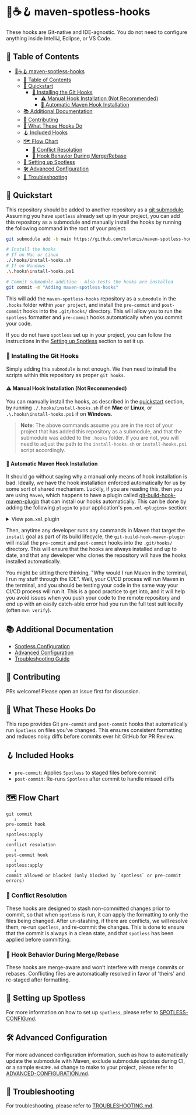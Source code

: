 # 🧼☕🪝 maven-spotless-hooks

These hooks are Git-native and IDE-agnostic. You do not need to configure anything inside IntelliJ, Eclipse, or VS Code.

## 📑 Table of Contents

- [🧼☕🪝 maven-spotless-hooks](#-maven-spotless-hooks)
  - [📑 Table of Contents](#-table-of-contents)
  - [🚀 Quickstart](#-quickstart)
    - [🔧 Installing the Git Hooks](#-installing-the-git-hooks)
      - [⚠️ Manual Hook Installation (Not Recommended)](#️-manual-hook-installation-not-recommended)
      - [🤖 Automatic Maven Hook Installation](#-automatic-maven-hook-installation)
  - [📚 Additional Documentation](#-additional-documentation)
  - [🤝 Contributing](#-contributing)
  - [🧩 What These Hooks Do](#-what-these-hooks-do)
  - [🪝 Included Hooks](#-included-hooks)
  - [🗺️ Flow Chart](#️-flow-chart)
    - [🔀 Conflict Resolution](#-conflict-resolution)
    - [🧭 Hook Behavior During Merge/Rebase](#-hook-behavior-during-mergerebase)
  - [🧼 Setting up Spotless](#-setting-up-spotless)
  - [🛠️ Advanced Configuration](#️-advanced-configuration)
  - [🧯 Troubleshooting](#-troubleshooting)

## 🚀 Quickstart

This repository should be added to another repository as a [git submodule](https://git-scm.com/book/en/v2/Git-Tools-Submodules). Assuming you have `spotless` already set up in your project, you can add this repository as a submodule and manually install the hooks by running the following command in the root of your project:

```sh
git submodule add -b main https://github.com/mrlonis/maven-spotless-hooks.git .hooks/

# Install the hooks
# If on Mac or Linux
./.hooks/install-hooks.sh
# If on Windows
.\.hooks\install-hooks.ps1

# Commit submodule addition - Also tests the hooks are installed
git commit -m "Adding maven-spotless-hooks"
```

This will add the `maven-spotless-hooks` repository as a `submodule` in the `.hooks` folder within `your project`, and install the `pre-commit` and `post-commit` hooks into the `.git/hooks/` directory. This will allow you to run the `spotless` formatter and `pre-commit` hooks automatically when you commit your code.

If you do not have `spotless` set up in your project, you can follow the instructions in the [Setting up Spotless](#-setting-up-spotless) section to set it up.

### 🔧 Installing the Git Hooks

Simply adding this `submodule` is not enough. We then need to install the scripts within this repository as proper `git hooks`.

#### ⚠️ Manual Hook Installation (Not Recommended)

You can manually install the hooks, as described in the [quickstart](#-quickstart) section, by running `./.hooks/install-hooks.sh` if on **Mac** or **Linux**, or `.\.hooks\install-hooks.ps1` if on **Windows**.

> **Note**: The above commands assume you are in the root of your project that has added this repository as a submodule, and that the submodule was added to the `.hooks` folder. If you are not, you will need to adjust the path to the `install-hooks.sh` or `install-hooks.ps1` script accordingly.

#### 🤖 Automatic Maven Hook Installation

It should go without saying why a manual only means of hook installation is bad. Ideally, we have the hook installation enforced automatically for us by some sort of shared mechanism. Luckily, if you are reading this, then you are using `Maven`, which happens to have a plugin called [git-build-hook-maven-plugin](https://github.com/rudikershaw/git-build-hook) that can install our hooks automatically. This can be done by adding the following `plugin` to your application's `pom.xml` `<plugins>` section:

<!-- markdownlint-disable-next-line MD033 -->
<details><summary>View <code>pom.xml</code> plugin</summary>

```xml
<plugin>
  <groupId>com.rudikershaw.gitbuildhook</groupId>
  <artifactId>git-build-hook-maven-plugin</artifactId>
  <version>${git-build-hook-maven-plugin.version}</version>
  <configuration>
    <installHooks>
      <pre-commit>.hooks/pre-commit</pre-commit>
      <post-commit>.hooks/post-commit</post-commit>
    </installHooks>
  </configuration>
  <executions>
    <execution>
      <goals>
        <goal>install</goal>
      </goals>
    </execution>
  </executions>
</plugin>
```

</details>

Then, anytime any developer runs any commands in Maven that target the `install` goal as part of its build lifecycle, the `git-build-hook-maven-plugin` will install the `pre-commit` and `post-commit` hooks into the `.git/hooks/` directory. This will ensure that the hooks are always installed and up to date, and that any developer who clones the repository will have the hooks installed automatically.

You might be sitting there thinking, "Why would I run Maven in the terminal, I run my stuff through the IDE". Well, your CI/CD process will run Maven in the terminal, and you should be testing your code in the same way your CI/CD process will run it. This is a good practice to get into, and it will help you avoid issues when you push your code to the remote repository and end up with an easily catch-able error had you run the full test suit locally (often `mvn verify`).

## 📚 Additional Documentation

- [Spotless Configuration](./docs/SPOTLESS-CONFIG.md)
- [Advanced Configuration](./docs/ADVANCED-CONFIGURATION.md)
- [Troubleshooting Guide](./docs/TROUBLESHOOTING.md)

## 🤝 Contributing

PRs welcome! Please open an issue first for discussion.

## 🧩 What These Hooks Do

This repo provides Git `pre-commit` and `post-commit` hooks that automatically run `Spotless` on files you've changed. This ensures consistent formatting and reduces noisy diffs before commits ever hit GitHub for PR Review.

## 🪝 Included Hooks

- `pre-commit`: Applies `Spotless` to staged files before commit
- `post-commit`: Re-runs `Spotless` after commit to handle missed diffs

## 🗺️ Flow Chart

```pqsql
git commit
   ↓
pre-commit hook
   ↓
spotless:apply
   ↓
conflict resolution
   ↓
post-commit hook
   ↓
spotless:apply
   ↓
commit allowed or blocked (only blocked by `spotless` or pre-commit errors)
```

### 🔀 Conflict Resolution

These hooks are designed to stash non-committed changes prior to commit, so that when `spotless` is run, it can apply the formatting to only the files being changed. After un-stashing, if there are conflicts, we will resolve them, re-run `spotless`, and re-commit the changes. This is done to ensure that the commit is always in a clean state, and that `spotless` has been applied before committing.

### 🧭 Hook Behavior During Merge/Rebase

These hooks are merge-aware and won’t interfere with merge commits or rebases. Conflicting files are automatically resolved in favor of 'theirs' and re-staged after formatting.

## 🧼 Setting up Spotless

For more information on how to set up `spotless`, please refer to [SPOTLESS-CONFIG.md](./docs/SPOTLESS-CONFIG.md).

## 🛠️ Advanced Configuration

For more advanced configuration information, such as how to automatically update the submodule with Maven, exclude submodule updates during CI, or a sample `README.md` change to make to your project, please refer to [ADVANCED-CONFIGURATION.md](./docs/ADVANCED-CONFIGURATION.md).

## 🧯 Troubleshooting

For troubleshooting, please refer to [TROUBLESHOOTING.md](./docs/TROUBLESHOOTING.md).
